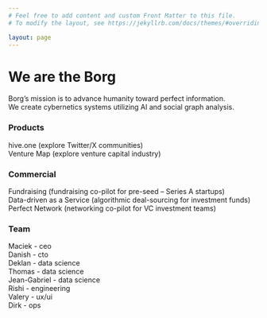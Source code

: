 ```yaml
---
# Feel free to add content and custom Front Matter to this file.
# To modify the layout, see https://jekyllrb.com/docs/themes/#overriding-theme-defaults

layout: page
---
```


# We are the Borg
Borg’s mission is to advance humanity toward perfect information.     
We create cybernetics systems utilizing AI and social graph analysis.     

### Products
hive.one (explore Twitter/X communities)     
Venture Map (explore venture capital industry)     

### Commercial
Fundraising (fundraising co-pilot for pre-seed – Series A startups)     
Data-driven as a Service (algorithmic deal-sourcing for investment funds)     
Perfect Network (networking co-pilot for VC investment teams)     

### Team
Maciek - ceo     
Danish - cto     
Deklan - data science     
Thomas - data science     
Jean-Gabriel - data science     
Rishi - engineering     
Valery - ux/ui     
Dirk - ops     
